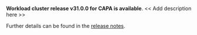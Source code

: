 **Workload cluster release v31.0.0 for CAPA is available**. << Add description here >> 

Further details can be found in the [release notes](https://docs.giantswarm.io/changes/workload-cluster-releases-capa/releases/aws-31.0.0).
